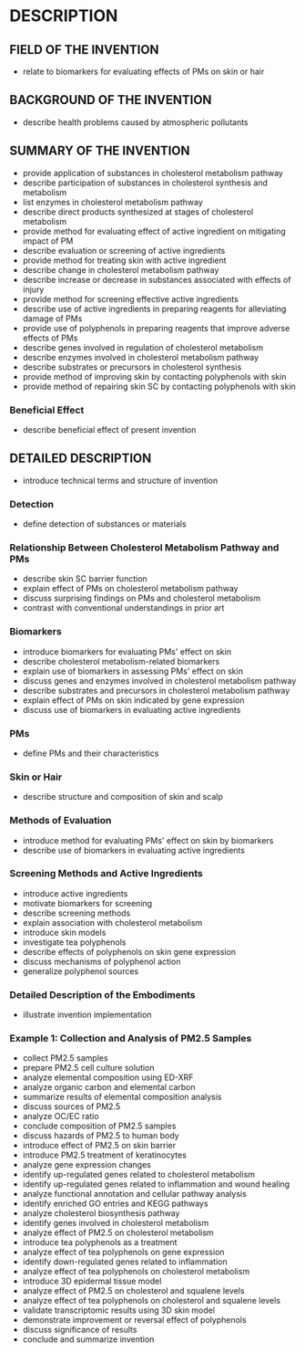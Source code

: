 # DESCRIPTION

## FIELD OF THE INVENTION

- relate to biomarkers for evaluating effects of PMs on skin or hair

## BACKGROUND OF THE INVENTION

- describe health problems caused by atmospheric pollutants

## SUMMARY OF THE INVENTION

- provide application of substances in cholesterol metabolism pathway
- describe participation of substances in cholesterol synthesis and metabolism
- list enzymes in cholesterol metabolism pathway
- describe direct products synthesized at stages of cholesterol metabolism
- provide method for evaluating effect of active ingredient on mitigating impact of PM
- describe evaluation or screening of active ingredients
- provide method for treating skin with active ingredient
- describe change in cholesterol metabolism pathway
- describe increase or decrease in substances associated with effects of injury
- provide method for screening effective active ingredients
- describe use of active ingredients in preparing reagents for alleviating damage of PMs
- provide use of polyphenols in preparing reagents that improve adverse effects of PMs
- describe genes involved in regulation of cholesterol metabolism
- describe enzymes involved in cholesterol metabolism pathway
- describe substrates or precursors in cholesterol synthesis
- provide method of improving skin by contacting polyphenols with skin
- provide method of repairing skin SC by contacting polyphenols with skin

### Beneficial Effect

- describe beneficial effect of present invention

## DETAILED DESCRIPTION

- introduce technical terms and structure of invention

### Detection

- define detection of substances or materials

### Relationship Between Cholesterol Metabolism Pathway and PMs

- describe skin SC barrier function
- explain effect of PMs on cholesterol metabolism pathway
- discuss surprising findings on PMs and cholesterol metabolism
- contrast with conventional understandings in prior art

### Biomarkers

- introduce biomarkers for evaluating PMs' effect on skin
- describe cholesterol metabolism-related biomarkers
- explain use of biomarkers in assessing PMs' effect on skin
- discuss genes and enzymes involved in cholesterol metabolism pathway
- describe substrates and precursors in cholesterol metabolism pathway
- explain effect of PMs on skin indicated by gene expression
- discuss use of biomarkers in evaluating active ingredients

### PMs

- define PMs and their characteristics

### Skin or Hair

- describe structure and composition of skin and scalp

### Methods of Evaluation

- introduce method for evaluating PMs' effect on skin by biomarkers
- describe use of biomarkers in evaluating active ingredients

### Screening Methods and Active Ingredients

- introduce active ingredients
- motivate biomarkers for screening
- describe screening methods
- explain association with cholesterol metabolism
- introduce skin models
- investigate tea polyphenols
- describe effects of polyphenols on skin gene expression
- discuss mechanisms of polyphenol action
- generalize polyphenol sources

### Detailed Description of the Embodiments

- illustrate invention implementation

### Example 1: Collection and Analysis of PM2.5 Samples

- collect PM2.5 samples
- prepare PM2.5 cell culture solution
- analyze elemental composition using ED-XRF
- analyze organic carbon and elemental carbon
- summarize results of elemental composition analysis
- discuss sources of PM2.5
- analyze OC/EC ratio
- conclude composition of PM2.5 samples
- discuss hazards of PM2.5 to human body
- introduce effect of PM2.5 on skin barrier
- introduce PM2.5 treatment of keratinocytes
- analyze gene expression changes
- identify up-regulated genes related to cholesterol metabolism
- identify up-regulated genes related to inflammation and wound healing
- analyze functional annotation and cellular pathway analysis
- identify enriched GO entries and KEGG pathways
- analyze cholesterol biosynthesis pathway
- identify genes involved in cholesterol metabolism
- analyze effect of PM2.5 on cholesterol metabolism
- introduce tea polyphenols as a treatment
- analyze effect of tea polyphenols on gene expression
- identify down-regulated genes related to inflammation
- analyze effect of tea polyphenols on cholesterol metabolism
- introduce 3D epidermal tissue model
- analyze effect of PM2.5 on cholesterol and squalene levels
- analyze effect of tea polyphenols on cholesterol and squalene levels
- validate transcriptomic results using 3D skin model
- demonstrate improvement or reversal effect of polyphenols
- discuss significance of results
- conclude and summarize invention

